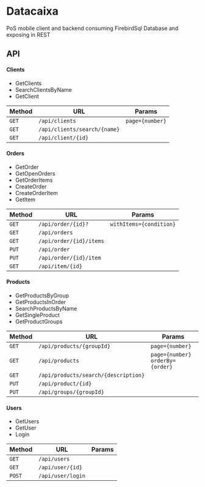 # Datacaixa

PoS mobile client and backend consuming FirebirdSql Database and exposing in REST

## API 

#### Clients
- GetClients
- SearchClientsByName
- GetClient

| Method   | URL            | Params             |
|----------|----------------|--------------------|
|```GET```     | ```/api/clients``` | ```page={number}``` |
|```GET```     | ```/api/clients/search/{name}``` |  |
|```GET```     | ```/api/client/{id}``` |  |

#### Orders
- GetOrder
- GetOpenOrders
- GetOrderItems
- CreateOrder
- CreateOrderItem
- GetItem

| Method   | URL            | Params             |
|----------|----------------|--------------------|
|```GET```     | ```/api/order/{id}?``` | ```withItems={condition}``` |
|```GET```     | ```/api/orders``` |  |
|```GET```     | ```/api/order/{id}/items``` |  |
|```PUT```     | ```/api/order``` |  |
|```PUT```     | ```/api/order/{id}/item``` |  |
|```GET```     | ```/api/item/{id}``` |  |

#### Products
- GetProductsByGroup
- GetProductsInOrder
- SearchProductsByName
- GetSingleProduct
- GetProductGroups

| Method   | URL            | Params             |
|----------|----------------|--------------------|
|```GET```     | ```/api/products/{groupId}``` |  ```page={number}``` |
|```GET```     | ```/api/products``` | ```page={number} orderBy={order}``` |
|```GET```     | ```/api/products/search/{description}``` | |
|```PUT```     | ```/api/product/{id}``` |  |
|```PUT```     | ```/api/groups/{groupId}``` |  |

#### Users
- GetUsers
- GetUser
- Login

| Method   | URL            | Params             |
|----------|----------------|--------------------|
|```GET```     | ```/api/users``` |  |
|```GET```     | ```/api/user/{id}``` |  |
|```POST```     | ```/api/user/login``` |  |

